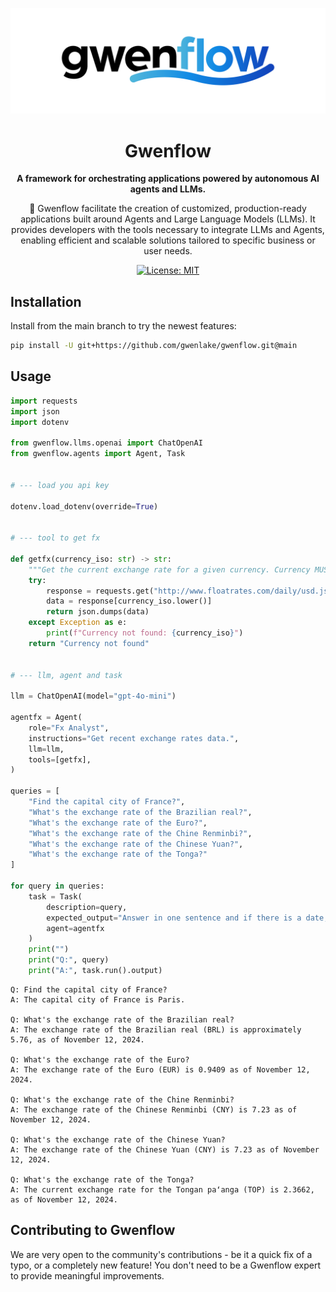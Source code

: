 <div align="center">

![Logo of Gwenflow](./docs/images/gwenflow-powered.png)

# **Gwenflow**

**A framework for orchestrating applications powered by autonomous AI agents and LLMs.**

🤖 Gwenflow facilitate the creation of customized, production-ready applications built around Agents and
Large Language Models (LLMs). It provides developers with the tools necessary to integrate LLMs and Agents, enabling efficient and scalable solutions tailored to specific business or user needs.

[![License: MIT](https://img.shields.io/badge/License-MIT-green.svg)](https://opensource.org/licenses/MIT)

</div>



## Installation

Install from the main branch to try the newest features:

```bash
pip install -U git+https://github.com/gwenlake/gwenflow.git@main
```

## Usage

```python
import requests
import json
import dotenv

from gwenflow.llms.openai import ChatOpenAI
from gwenflow.agents import Agent, Task


# --- load you api key

dotenv.load_dotenv(override=True)


# --- tool to get fx

def getfx(currency_iso: str) -> str:
    """Get the current exchange rate for a given currency. Currency MUST be in iso format."""
    try:
        response = requests.get("http://www.floatrates.com/daily/usd.json").json()
        data = response[currency_iso.lower()]
        return json.dumps(data)
    except Exception as e:
        print(f"Currency not found: {currency_iso}")
    return "Currency not found"


# --- llm, agent and task

llm = ChatOpenAI(model="gpt-4o-mini")

agentfx = Agent(
    role="Fx Analyst",
    instructions="Get recent exchange rates data.",
    llm=llm,
    tools=[getfx],
)

queries = [
    "Find the capital city of France?",
    "What's the exchange rate of the Brazilian real?",
    "What's the exchange rate of the Euro?",
    "What's the exchange rate of the Chine Renminbi?",
    "What's the exchange rate of the Chinese Yuan?",
    "What's the exchange rate of the Tonga?"
]

for query in queries:
    task = Task(
        description=query,
        expected_output="Answer in one sentence and if there is a date, mention this date.",
        agent=agentfx
    )
    print("")
    print("Q:", query)
    print("A:", task.run().output)
```

```
Q: Find the capital city of France?
A: The capital city of France is Paris.

Q: What's the exchange rate of the Brazilian real?
A: The exchange rate of the Brazilian real (BRL) is approximately 5.76, as of November 12, 2024.

Q: What's the exchange rate of the Euro?
A: The exchange rate of the Euro (EUR) is 0.9409 as of November 12, 2024.

Q: What's the exchange rate of the Chine Renminbi?
A: The exchange rate of the Chinese Renminbi (CNY) is 7.23 as of November 12, 2024.

Q: What's the exchange rate of the Chinese Yuan?
A: The exchange rate of the Chinese Yuan (CNY) is 7.23 as of November 12, 2024.

Q: What's the exchange rate of the Tonga?
A: The current exchange rate for the Tongan paʻanga (TOP) is 2.3662, as of November 12, 2024.
```

## Contributing to Gwenflow

We are very open to the community's contributions - be it a quick fix of a typo, or a completely new feature! You don't need to be a Gwenflow expert to provide meaningful improvements.
